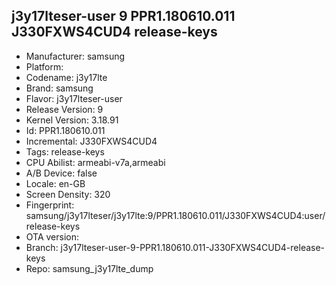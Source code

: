 ## j3y17lteser-user 9 PPR1.180610.011 J330FXWS4CUD4 release-keys
- Manufacturer: samsung
- Platform: 
- Codename: j3y17lte
- Brand: samsung
- Flavor: j3y17lteser-user
- Release Version: 9
- Kernel Version: 3.18.91
- Id: PPR1.180610.011
- Incremental: J330FXWS4CUD4
- Tags: release-keys
- CPU Abilist: armeabi-v7a,armeabi
- A/B Device: false
- Locale: en-GB
- Screen Density: 320
- Fingerprint: samsung/j3y17lteser/j3y17lte:9/PPR1.180610.011/J330FXWS4CUD4:user/release-keys
- OTA version: 
- Branch: j3y17lteser-user-9-PPR1.180610.011-J330FXWS4CUD4-release-keys
- Repo: samsung_j3y17lte_dump
